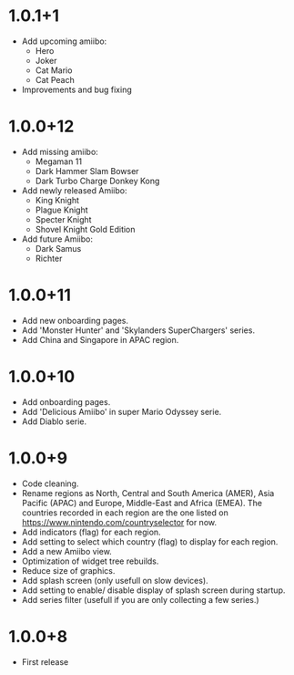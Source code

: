 # 1.0.1+1
- Add upcoming amiibo:
    - Hero
    - Joker
    - Cat Mario
    - Cat Peach
- Improvements and bug fixing

# 1.0.0+12
- Add missing amiibo:
    - Megaman 11
    - Dark Hammer Slam Bowser
    - Dark Turbo Charge Donkey Kong
- Add newly released Amiibo:
    - King Knight
    - Plague Knight
    - Specter Knight
    - Shovel Knight Gold Edition
- Add future Amiibo:
    - Dark Samus
    - Richter

# 1.0.0+11
- Add new onboarding pages.
- Add 'Monster Hunter' and 'Skylanders SuperChargers' series.
- Add China and Singapore in APAC region.

# 1.0.0+10
- Add onboarding pages.
- Add 'Delicious Amiibo' in super Mario Odyssey serie.
- Add Diablo serie.

# 1.0.0+9
- Code cleaning.
- Rename regions as North, Central and South America (AMER), Asia Pacific (APAC) and Europe, Middle-East and Africa (EMEA). The countries recorded in each region are the one listed on https://www.nintendo.com/countryselector for now.
- Add indicators (flag) for each region.
- Add setting to select which country (flag) to display for each region.
- Add a new Amiibo view.
- Optimization of widget tree rebuilds.
- Reduce size of graphics.
- Add splash screen (only usefull on slow devices).
- Add setting to enable/ disable display of splash screen during startup.
- Add series filter (usefull if you are only collecting a few series.)

# 1.0.0+8
- First release
